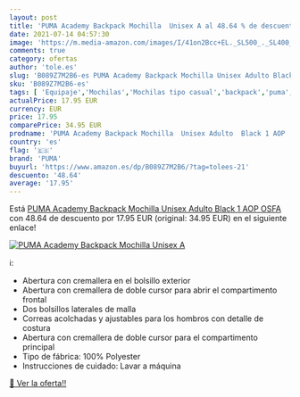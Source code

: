 ```yaml
---
layout: post
title: 'PUMA Academy Backpack Mochilla  Unisex A al 48.64 % de descuento'
date: 2021-07-14 04:57:30
image: 'https://m.media-amazon.com/images/I/41on2Bcc+EL._SL500_._SL400_.jpg'
comments: true
category: ofertas
author: 'tole.es'
slug: 'B089Z7M2B6-es PUMA Academy Backpack Mochilla Unisex Adulto Black 1 AOP OSFA'
sku: 'B089Z7M2B6-es'
tags: [ 'Equipaje','Mochilas','Mochilas tipo casual','backpack','puma', ]
actualPrice: 17.95 EUR
currency: EUR
price: 17.95
comparePrice: 34.95 EUR
prodname: 'PUMA Academy Backpack Mochilla  Unisex Adulto  Black 1 AOP  OSFA'
country: 'es'
flag: '🇪🇸'
brand: 'PUMA'
buyurl: 'https://www.amazon.es/dp/B089Z7M2B6/?tag=tolees-21'
descuento: '48.64'
average: '17.95'
---
```


Está [PUMA Academy Backpack Mochilla  Unisex Adulto  Black 1 AOP  OSFA](https://www.amazon.es/dp/B089Z7M2B6/?tag=tolees-21) con 48.64 de descuento por 17.95 EUR (original: 34.95 EUR) en el siguiente enlace!

[![PUMA Academy Backpack Mochilla  Unisex A](https://m.media-amazon.com/images/I/41on2Bcc+EL._SL500_._SL400_.jpg)](https://www.amazon.es/dp/B089Z7M2B6/?tag=tolees-21)

ℹ️:

- Abertura con cremallera en el bolsillo exterior
- Abertura con cremallera de doble cursor para abrir el compartimento frontal
- Dos bolsillos laterales de malla
- Correas acolchadas y ajustables para los hombros con detalle de costura
- Abertura con cremallera de doble cursor para el compartimento principal
- Tipo de fábrica: 100% Polyester
- Instrucciones de cuidado: Lavar a máquina

[🛒 Ver la oferta!!](https://www.amazon.es/dp/B089Z7M2B6/?tag=tolees-21)
